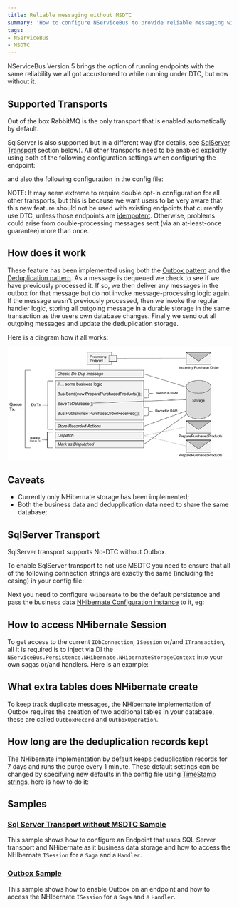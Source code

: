 ```yaml
---
title: Reliable messaging without MSDTC
summary: 'How to configure NServiceBus to provide reliable messaging without using MSDTC or when MSDTC is not available'
tags:
- NServiceBus
- MSDTC
---
```


NServiceBus Version 5 brings the option of running endpoints with the same reliability we all got accustomed to while running under DTC, but now without it. 

## Supported Transports

Out of the box RabbitMQ is the only transport that is enabled automatically by default.

SqlServer is also supported but in a different way (for details, see [SqlServer Transport](#sqlserver-transport) section below).
All other transports need to be enabled explicitly using both of the following configuration settings when configuring the endpoint:

<!-- import OutboxEnablineInFluent -->  

and also the following configuration in the config file:

<!-- import OutboxEnablingInAppConfig --> 

NOTE: It may seem extreme to require double opt-in configuration for all other transports, but this is because we want users to be very aware that this new feature should not be used with existing endpoints that currently use DTC, unless those endpoints are [idempotent](http://en.wikipedia.org/wiki/Idempotence). Otherwise, problems could arise from double-processing messages sent (via an at-least-once guarantee) more than once.

## How does it work

These feature has been implemented using both the [Outbox pattern](http://gistlabs.com/2014/05/the-outbox/) and the [Deduplication pattern](http://en.wikipedia.org/wiki/Data_deduplication#In-line_deduplication).
As a message is dequeued we check to see if we have previously processed it. If so, we then deliver any messages in the outbox for that message but do not invoke message-processing logic again. If the message wasn't previously processed, then we invoke the regular handler logic, storing all outgoing message in a durable storage in the same transaction as the users own database changes. Finally we send out all outgoing messages and update the deduplication storage.

Here is a diagram how it all works:

![No DTC Diagram](no-dtc.jpg)

## Caveats

- Currently only NHibernate storage has been implemented;
- Both the business data and dedupplication data need to share the same database;

## SqlServer Transport

SqlServer transport supports No-DTC without Outbox.

To enable SqlServer transport to not use MSDTC you need to ensure that all of the following connection strings are exactly the same (including the casing) in your config file:

<!-- import OutboxSqlServerConnectionStrings --> 

Next you need to configure `NHibernate` to be the default persistence and pass the business data [NHibernate Configuration instance](http://www.nhforge.org/doc/nh/en/#configuration-programmatic) to it, eg:

<!-- import OutboxShareNHibernateConfiguration -->  

## How to access NHibernate Session

To get access to the current `IDbConnection`, `ISession` or/and `ITransaction`, all it is required is to inject via DI the `NServiceBus.Persistence.NHibernate.NHibernateStorageContext` into your own sagas or/and handlers.
Here is an example:

<!-- import OutboxNHibernateAccessSession -->

## What extra tables does NHibernate create 

To keep track duplicate messages, the NHibernate implementation of Outbox requires the creation of two additional tables in your database, these are called `OutboxRecord` and `OutboxOperation`.

## How long are the deduplication records kept

The NHibernate implementation by default keeps deduplication records for 7 days and runs the purge every 1 minute.
These default settings can be changed by specifying new defaults in the config file using [TimeStamp strings](http://msdn.microsoft.com/en-us/library/ee372286.aspx), here is how to do it:

<!-- import OutboxNHibernateTimeToKeep -->

## Samples

### [Sql Server Transport without MSDTC Sample](https://github.com/Particular/NServiceBus.SqlServer/archive/Samples.zip)

This sample shows how to configure an Endpoint that uses SQL Server transport and NHibernate as it business data storage and how to access the NHIbernate `ISession` for a `Saga` and a `Handler`.

### [Outbox Sample](https://github.com/Particular/NServiceBus.NHibernate/archive/Samples.zip) 

This sample shows how to enable Outbox on an endpoint and how to access the NHIbernate `ISession` for a `Saga` and a `Handler`. 
